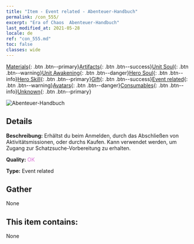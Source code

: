 ```yaml
---
title: "Item - Event related - Abenteuer-Handbuch"
permalink: /con_555/
excerpt: "Era of Chaos  Abenteuer-Handbuch"
last_modified_at: 2021-05-28
locale: de
ref: "con_555.md"
toc: false
classes: wide
---
```

 [Materials](/ItemsDE/){: .btn .btn--primary}[Artifacts](/ItemsDE/Artifacts/){: .btn .btn--success}[Unit Soul](/ItemsDE/UnitSoul/){: .btn .btn--warning}[Unit Awakening](/ItemsDE/UnitAwakening/){: .btn .btn--danger}[Hero Soul](/ItemsDE/HeroSoul/){: .btn .btn--info}[Hero Skill](/ItemsDE/HeroSkill/){: .btn .btn--primary}[Gift](/ItemsDE/Gift/){: .btn .btn--success}[Event related](/ItemsDE/Events/){: .btn .btn--warning}[Avatars](/ItemsDE/Avatars/){: .btn .btn--danger}[Consumables](/ItemsDE/Consumables/){: .btn .btn--info}[Unknown](/ItemsDE/Unknown/){: .btn .btn--primary}

 ![Abenteuer-Handbuch](/images/t/i_10041.png)

## Details
 **Beschreibung:** Erhältst du beim Anmelden, durch das Abschließen von Aktivitätsmissionen, oder durchs Kaufen. Kann verwendet werden, um Zugang zur Schatzsuche-Vorbereitung zu erhalten.

 **Quality:** <span style="color: #DA70D6">OK</span>

 **Type:** Event related

## Gather

  None

## This item contains:

  None

